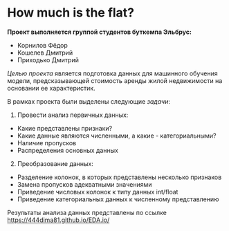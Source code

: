 # How much is the flat?

**Проект выполняется группой студентов буткемпа Эльбрус:**
* Корнилов Фёдор
* Кошелев Дмитрий
* Приходько Дмитрий

_Целью проекта_ является подготовка данных для машинного обучения модели, предсказывающей стоимость аренды жилой недвижимости на основании ее характеристик.

В рамках проекта были выделены следующие _задачи_:

1. Провести анализ первичных данных:
* Какие представлены признаки?
* Какие данные являются численными, а какие - категориальными?
* Наличие пропусков
* Распределения основных данных

2. Преобразование данных:
* Разделение колонок, в которых представлены несколько признаков
* Замена пропусков адекватными значениями
* Приведение числовых колонок к типу данных int/float
* Приведение категориальных данных к численному представлению

Результаты анализа данных представлены по ссылке https://444dima81.github.io/EDA.io/
